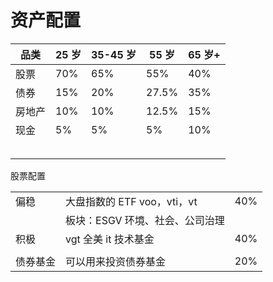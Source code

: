 # 资产配置



| 品类   | 25 岁 | 35-45 岁 | 55 岁 | 65 岁+ |
| ------ | ----- | -------- | ----- | ------ |
| 股票   | 70%   | 65%      | 55%   | 40%    |
| 债券   | 15%   | 20%      | 27.5% | 35%    |
| 房地产 | 10%   | 10%      | 12.5% | 15%    |
| 现金   | 5%    | 5%       | 5%    | 10%    |
|        |       |          |       |        |
|        |       |          |       |        |
|        |       |          |       |        |
|        |       |          |       |        |
|        |       |          |       |        |



股票配置

|          |                                  |      |
| -------- | -------------------------------- | ---- |
| 偏稳     | 大盘指数的 ETF voo，vti，vt      | 40%  |
|          | 板块：ESGV  环境、社会、公司治理 |      |
| 积极     | vgt 全美 it 技术基金             | 40%  |
|          |                                  |      |
| 债券基金 | 可以用来投资债券基金             | 20%  |

